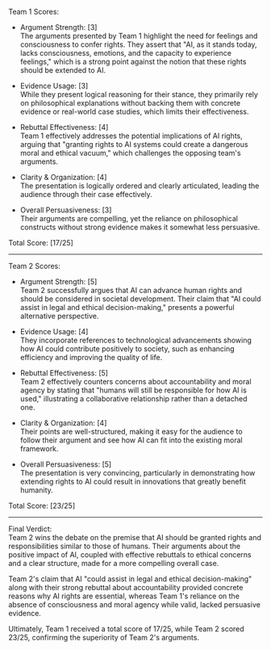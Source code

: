 Team 1 Scores:  
- Argument Strength: [3]  
The arguments presented by Team 1 highlight the need for feelings and consciousness to confer rights. They assert that "AI, as it stands today, lacks consciousness, emotions, and the capacity to experience feelings," which is a strong point against the notion that these rights should be extended to AI.

- Evidence Usage: [3]  
While they present logical reasoning for their stance, they primarily rely on philosophical explanations without backing them with concrete evidence or real-world case studies, which limits their effectiveness.

- Rebuttal Effectiveness: [4]  
Team 1 effectively addresses the potential implications of AI rights, arguing that "granting rights to AI systems could create a dangerous moral and ethical vacuum," which challenges the opposing team's arguments.

- Clarity & Organization: [4]  
The presentation is logically ordered and clearly articulated, leading the audience through their case effectively.

- Overall Persuasiveness: [3]  
Their arguments are compelling, yet the reliance on philosophical constructs without strong evidence makes it somewhat less persuasive.

Total Score: [17/25]  

---

Team 2 Scores:  
- Argument Strength: [5]  
Team 2 successfully argues that AI can advance human rights and should be considered in societal development. Their claim that "AI could assist in legal and ethical decision-making," presents a powerful alternative perspective.

- Evidence Usage: [4]  
They incorporate references to technological advancements showing how AI could contribute positively to society, such as enhancing efficiency and improving the quality of life.

- Rebuttal Effectiveness: [5]  
Team 2 effectively counters concerns about accountability and moral agency by stating that "humans will still be responsible for how AI is used," illustrating a collaborative relationship rather than a detached one.

- Clarity & Organization: [4]  
Their points are well-structured, making it easy for the audience to follow their argument and see how AI can fit into the existing moral framework.

- Overall Persuasiveness: [5]  
The presentation is very convincing, particularly in demonstrating how extending rights to AI could result in innovations that greatly benefit humanity.

Total Score: [23/25]  

---

Final Verdict:  
Team 2 wins the debate on the premise that AI should be granted rights and responsibilities similar to those of humans. Their arguments about the positive impact of AI, coupled with effective rebuttals to ethical concerns and a clear structure, made for a more compelling overall case. 

Team 2's claim that AI "could assist in legal and ethical decision-making" along with their strong rebuttal about accountability provided concrete reasons why AI rights are essential, whereas Team 1's reliance on the absence of consciousness and moral agency while valid, lacked persuasive evidence. 

Ultimately, Team 1 received a total score of 17/25, while Team 2 scored 23/25, confirming the superiority of Team 2's arguments.